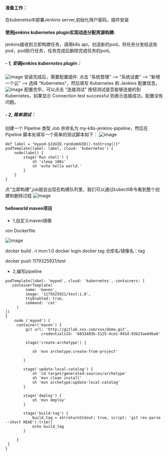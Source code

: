 #### 准备工作：
在kubenetss中部署Jenkins server,初始化用户密码，插件安装

#### 使用jenkins kubernetes plugin实现动态分配资源构建:
jenkins接收到立即构建任务，调用k8s api，创造新的pod，将任务分发给这些pod，pod执行任务，任务完成后删除完成任务的pod。

##### - 1, 安装jenkins kubernetes plugin：
![image](https://note.youdao.com/yws/res/887/3D73C908169C4D7C92533176E3B9077E)
安装完成后，需要配置插件:
点击 “系统管理” —> “系统设置” —> “新增一个云” —> 选择 “Kubernetes”，然后填写 Kubernetes 和 Jenkins 配置信息。
![image](https://note.youdao.com/yws/res/884/C9E10047A7A949F09445F59852843984)
配置完毕，可以点击 "连接测试"
按钮测试是否能够连接的到 Kubernetes，如果显示 Connection test successful 则表示连接成功，配置没有问题。

##### - 2, 简单测试：
创建一个 Pipeline 类型 Job 并命名为 my-k8s-jenkins-pipeline，然后在 Pipeline 脚本处填写一个简单的测试脚本如下：
![image](https://note.youdao.com/yws/res/882/9C55BDB28ADC45BDBE3F0CC161A75A35)

```
def label = "mypod-${UUID.randomUUID().toString()}"
podTemplate(label: label, cloud: 'kubernetes') {
    node(label) {
        stage('Run shell') {
            sh 'sleep 100s'
            sh 'echo hello world.'
        }
    }
}
```
点"立即构建",job就会出现在构建队列里，我们可以通过kubectl命令看到整个创建和删除过程
![image](https://note.youdao.com/yws/res/888/42C14328569449F48941EC41348836FF)

#### helloworld maven项目
- 1,自定义maven镜像

vim Dockerfile

![image](https://note.youdao.com/yws/res/883/E6B86B81F6DE4D9CB376F0F548AB0C71)

docker build .-t mvn:1.0
docker login
docker tag <imageId> 仓库名/镜像名：tag

docker push 1179325921/test
- 2,编写pipeline

```
podTemplate(label: 'mypod', cloud: 'kubernetes', containers: [
   containerTemplate(
         name: 'maven',
         image: '1179325921/test:1.0',
         ttyEnabled: true,
         command: 'cat'
     )
])
{
    node ('mypod') {
     container('maven') {
         git url: 'http://gitlab.xxx.com/xxx/demo.git', 
                credentialsId: '6033483b-5125-4ce1-941d-83b23ae64ba6'

         stage('create-archetype') {

            sh 'mvn archetype:create-from-project'

        }

        stage('update-local-catalog') {
            sh 'cd target/generated-sources/archetype'
            sh 'mvn clean install'
            sh 'mvn archetype:update-local-catalog'
        }

        stage('deploy') {
            sh 'mvn deploy'
        }

        stage('build-tag') {
            build_tag = sh(returnStdout: true, script: 'git rev-parse --short HEAD').trim()
            echo build_tag
        }

     }
 }
}
```
